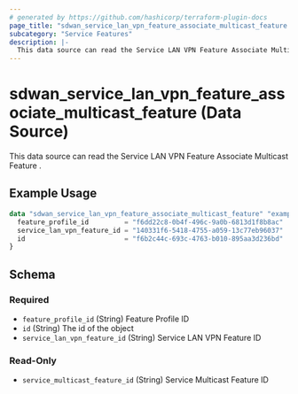 ```yaml
---
# generated by https://github.com/hashicorp/terraform-plugin-docs
page_title: "sdwan_service_lan_vpn_feature_associate_multicast_feature Data Source - terraform-provider-sdwan"
subcategory: "Service Features"
description: |-
  This data source can read the Service LAN VPN Feature Associate Multicast Feature .
---
```


# sdwan_service_lan_vpn_feature_associate_multicast_feature (Data Source)

This data source can read the Service LAN VPN Feature Associate Multicast Feature .

## Example Usage

```terraform
data "sdwan_service_lan_vpn_feature_associate_multicast_feature" "example" {
  feature_profile_id         = "f6dd22c8-0b4f-496c-9a0b-6813d1f8b8ac"
  service_lan_vpn_feature_id = "140331f6-5418-4755-a059-13c77eb96037"
  id                         = "f6b2c44c-693c-4763-b010-895aa3d236bd"
}
```

<!-- schema generated by tfplugindocs -->
## Schema

### Required

- `feature_profile_id` (String) Feature Profile ID
- `id` (String) The id of the object
- `service_lan_vpn_feature_id` (String) Service LAN VPN Feature ID

### Read-Only

- `service_multicast_feature_id` (String) Service Multicast Feature ID
